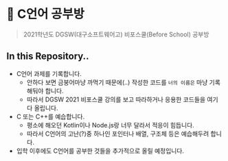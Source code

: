 🧭 C언어 공부방
=====================
> 2021학년도 DGSW(대구소프트웨어고) 비포스쿨(Before School) 공부방

In this Repository..
---------------------
 * C언어 과제를 기록합니다.
    * 안하다 보면 금붕어마냥 까먹기 때문에(..) 작성한 코드를 `너의 이름은` 마냥 기록해둬야 합니다.
    * 따라서 DGSW 2021 비포스쿨 강의를 보고 따라하거나 응용한 코드들을 여기다 올립니다.
 * C 또는 C++를 예습합니다.
    * 평소에 해오던 Kotlin이나 Node.js랑 너무 달라서 적응이 힘듭니다.
    * 따라서 C언어의 고난(?)중 하나인 포인터나 배열, 구조체 등은 예습해두려 합니다.
 * 입학 이후에도 C언어를 공부한 것들을 추가적으로 올릴 예정입니다.
